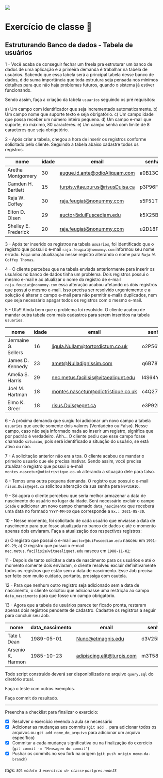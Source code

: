 ![](https://i.imgur.com/xG74tOh.png)

# Exercício de classe 🏫

## Estruturando Banco de dados - Tabela de usuários

1 - Você acaba de conseguir fechar um freela pra estruturar um banco de dados de uma aplicação e a primeira demanda é trabalhar na tabela de usuários. Sabendo que essa tabela será a principal tabela desse banco de dados, é de suma importância que toda estrutura seja pensada nos mínimos detalhes para que não haja problemas futuros, quando o sistema já estiver funcionando.

Sendo assim, faça a criação da tabela `usuarios` seguindo os pré requisitos:

a) Um campo com identificador que seja incrementado automaticamente.
b) Um campo nome que suporte texto e seja obrigatório.
c) Um campo idade que possa receber um número inteiro pequeno.
d) Um campo e-mail que suporte, no máximo, 80 caracteres.
e) Um campo senha com limite de 8 caracteres que seja obrigatório.

2 - Após criar a tabela, chegou a hora de inserir os registros conforme solicitado pelo cliente. Seguindo a tabela abaixo cadastre todos os registros.

| nome                 | idade | email                            | senha    |
| -------------------- | ----- | -------------------------------- | -------- |
| Aretha Montgomery    | 30    | augue.id.ante@odioAliquam.com    | a0B13O3L |
| Camden H. Bartlett   | 15    | turpis.vitae.purus@risusDuisa.ca | p3P96F3Q |
| Raja W. Coffey       | 30    | raja.feugiat@nonummy.com         | s5F51T7L |
| Elton D. Olsen       | 29    | auctor@duiFuscediam.edu          | k5X25B0R |
| Shelley E. Frederick | 20    | raja.feugiat@nonummy.com         | u2D18F6E |

3 - Após ter inserido os registros na tabela `usuarios`, foi identificado que o registro que possui o e-mail `raja.feugiat@nonummy.com` informou seu nome errado. Faça uma atualização nesse registro alterando o nome para `Raja W. Coffey Thomas`.

4 - O cliente percebeu que na tabela enviada anteriormente para inserir os usuários no banco de dados tinha um problema. Dois registros possui o mesmo e-mail e ao atualizar o nome do registro de e-mail `raja.feugiat@nonummy.com` essa alteração acabou afetando os dois registros que possui o mesmo e-mail. Isso precisa ser resolvido urgentemente e a solução é alterar o campo e-mail para não permitir e-mails duplicados, nem que seja necessário apagar todos os registros com o mesmo e-mail.

5 - Ufa!! Ainda bem que o problema foi resolvido. O cliente acabou de mandar outra tabela com mais cadastros para serem inseridos na tabela `usuarios`.

| nome                | idade | email                                | senha    |
| ------------------- | ----- | ------------------------------------ | -------- |
| Jermaine G. Sellers | 16    | ligula.Nullam@tortordictum.co.uk     | o2P56U9U |
| James D. Kennedy    | 23    | amet@Nulladignissim.com              | q6B78V3V |
| Amelia S. Harris    | 29    | nec.metus.facilisis@vitaealiquet.edu | l4S64Y3A |
| Joel M. Hartman     | 18    | montes.nascetur@odiotristique.co.uk  | c4Q27D7O |
| Elmo K. Greer       | 18    | risus.Duis@eget.ca                   | e3P92I7R |

6 - A próxima demanda que surgiu foi adicionar um novo campo a tabela `usuarios` que aceite somente dois valores (Verdadeiro ou Falso). Nesse campo, caso não seja informado nada ao inserir um registro, significa que por padrão é verdadeiro. Ahh... O cliente pediu que esse campo fosse chamado `situacao`, pois será identificado a situação do usuário, se está ativo ou não.

7 - A solicitação anterior não era a toa. O cliente acabou de mandar o primeiro usuario que ele precisa inativar. Sendo assim, você precisa atualizar o registro que possui o e-mail `montes.nascetur@odiotristique.co.uk` alterando a situação dele para falso.

8 - Temos uma outra pequena demanda. O registro que possui o e-mail `risus.Duis@eget.ca` solicitou alteração da sua senha para `k9P31H1O`.

9 - Só agora o cliente percebeu que seria melhor armazenar a data de nascimento do usuário no lugar da idade. Será necessário excluir o campo `idade` e adicionar um novo campo chamado `data_nascimento` que receberá uma data no formado `YYYY-MM-DD` que corresponde a `Ex.: 2021-05-30`.

10 - Nesse momento, foi solicitado de cada usuário que enviasse a data de nascimento para que fosse atualizada no banco de dados e até o momento apenas dois enviaram. Faça a atualização dos respectivos registros:

a) O registro que possui o e-mail `auctor@duiFuscediam.edu` nasceu em `1991-09-29`;
a) O registro que possui o e-mail `nec.metus.facilisis@vitaealiquet.edu` nasceu em `1988-11-02`;

11 - Depois de tanto solicitar a data de nascimento para os usuários e até o momento somente dois enviaram, o cliente resolveu excluir definitivamente todos os registros que estão sem a data de nascimento. Esse Job precisa ser feito com muito cuidado, portanto, prossiga com cautela.

12 - Para que nenhum outro registro seja adicionado sem a data de nascimento, o cliente solicitou que adicionasse uma restrição ao campo `data_nascimento` para que fosse um campo obrigatório.

13 - Agora que a tabela de usuários parece ter ficado pronta, restaram apenas dois registros pendente de cadastro. Cadastre os registros a seguir para concluir seu Job.

| nome              | data_nascimento | email                      | senha    |
| ----------------- | --------------- | -------------------------- | -------- |
| Tate I. Dean      | 1989-05-01      | Nunc@etmagnis.edu          | d3V25D6Y |
| Arsenio K. Harmon | 1985-10-23      | adipiscing.elit@turpis.com | m3T58S0C |

Todo script construido deverá ser disponibilizado no arquivo `query.sql` do diretório atual.

Faça o teste com outros exemplos.

Faça commit do resultado.

---

Preencha a checklist para finalizar o exercício:

-   [X] Resolver o exercício revendo a aula se necessário
-   [X] Adicionar as mudanças aos commits (`git add .` para adicionar todos os arquivos ou `git add nome_do_arquivo` para adicionar um arquivo específico)
-   [X] Commitar a cada mudança significativa ou na finalização do exercício (`git commit -m "Mensagem do commit"`)
-   [X] Pushar os commits no seu fork na origem (`git push origin nome-da-branch`)

###### tags: `SQL` `módulo 3` `exercício de classe` `postgres` `nodeJS`